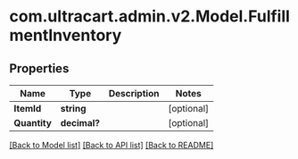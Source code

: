 # com.ultracart.admin.v2.Model.FulfillmentInventory
## Properties

Name | Type | Description | Notes
------------ | ------------- | ------------- | -------------
**ItemId** | **string** |  | [optional] 
**Quantity** | **decimal?** |  | [optional] 

[[Back to Model list]](../README.md#documentation-for-models) [[Back to API list]](../README.md#documentation-for-api-endpoints) [[Back to README]](../README.md)

